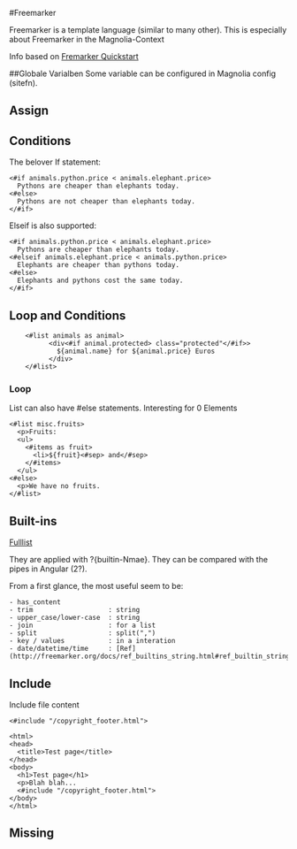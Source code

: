 #Freemarker

Freemarker is a template language (similar to many other). This is especially about Freemarker in the Magnolia-Context

Info based on
[Fremarker Quickstart](http://freemarker.org/docs/dgui_quickstart_template.html)


##Globale Varialben
Some variable can be configured in Magnolia config (sitefn). 


## Assign

## Conditions

The belover If statement:
```Freemarker
<#if animals.python.price < animals.elephant.price>
  Pythons are cheaper than elephants today.
<#else>
  Pythons are not cheaper than elephants today.
</#if>
```

Elseif is also supported:

```Freemarker
<#if animals.python.price < animals.elephant.price>
  Pythons are cheaper than elephants today.
<#elseif animals.elephant.price < animals.python.price>
  Elephants are cheaper than pythons today.
<#else>
  Elephants and pythons cost the same today.
</#if>
```




## Loop and Conditions
```Freemarker
    <#list animals as animal>
          <div<#if animal.protected> class="protected"</#if>>
            ${animal.name} for ${animal.price} Euros
          </div>
    </#list>
```

### Loop

List can also have #else statements. Interesting for 0 Elements
```Freemarker
<#list misc.fruits>
  <p>Fruits:
  <ul>
    <#items as fruit>
      <li>${fruit}<#sep> and</#sep>
    </#items>
  </ul>
<#else>
  <p>We have no fruits.
</#list>
```

## Built-ins
[Fulllist](http://freemarker.org/docs/ref_builtins.html)


They are applied with ?{builtin-Nmae}. They can be compared with the pipes in Angular (2?).

From a first glance, the most useful seem to be:

    - has_content
    - trim                   : string
    - upper_case/lower-case  : string
    - join                   : for a list
    - split                  : split(",")
    - key / values           : in a interation
    - date/datetime/time     : [Ref](http://freemarker.org/docs/ref_builtins_string.html#ref_builtin_string_date)






## Include
Include file content
```Freemarker
<#include "/copyright_footer.html">
```
```Freemarker
<html>
<head>
  <title>Test page</title>
</head>
<body>
  <h1>Test page</h1>
  <p>Blah blah...
  <#include "/copyright_footer.html">
</body>
</html>
```
## Missing



